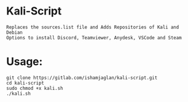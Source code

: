 # Kali-Script
	Replaces the sources.list file and Adds Repositories of Kali and Debian
	Options to install Discord, Teamviewer, Anydesk, VSCode and Steam

# Usage:
	
	git clone https://gitlab.com/ishamjaglan/kali-script.git
	cd kali-script
	sudo chmod +x kali.sh
	./kali.sh

